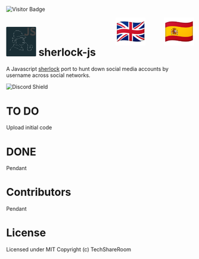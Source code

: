 ![Visitor Badge](https://visitor-badge.laobi.icu/badge?page_id=techshareroom.sherlock-js)

<a href="https://github.com/techshareroom/sherlock-js/blob/main/READMEesES.md" target="_blank"><img src="https://raw.githubusercontent.com/techshareroom/sherlock-js/main/images/languages/spain.png" width="80" img align="right"></a>
<a href="https://github.com/techshareroom/sherlock-js" target="_blank"><img src="https://raw.githubusercontent.com/techshareroom/sherlock-js/main/images/languages/united-kingdom.png" width="80" style="vertical-align:middle;margin:0px 50px" img align="right"></a>

<img src="https://raw.githubusercontent.com/techshareroom/sherlock-js/main/images/sherlock-js.png" width="80"> sherlock-js
=============================================

A Javascript [sherlock](https://github.com/sherlock-project/sherlock) port to hunt down social media accounts by username across social networks.

<img src="https://discordapp.com/api/guilds/750051000664064141/widget.png?style=shield" alt="Discord Shield"/>

# TO DO

Upload initial code

# DONE

Pendant

# Contributors

Pendant

# License
Licensed under MIT Copyright (c) TechShareRoom